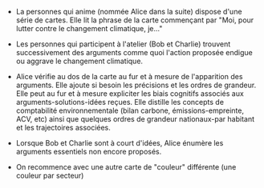 * La personnes qui anime (nommée Alice dans la suite) dispose d'une série de cartes. Elle lit la phrase de la carte commençant par "Moi, pour lutter contre le changement climatique, je..."

* Les personnes qui participent à l'atelier (Bob et Charlie) trouvent successivement des arguments comme quoi l'action proposée endigue ou aggrave le changement climatique. 

* Alice vérifie au dos de la carte au fur et à mesure de l'apparition des arguments. Elle ajoute si besoin les précisions et les ordres de grandeur. Elle peut au fur et à mesure expliciter les biais cognitifs associés aux arguments-solutions-idées reçues. Elle distille les concepts de comptabilité environnementale (bilan carbone, émissions-empreinte, ACV, etc) ainsi que quelques ordres de grandeur nationaux-par habitant et les trajectoires associées. 

* Lorsque Bob et Charlie sont à court d'idées, Alice énumère les arguments essentiels non encore proposés. 

* On recommence avec une autre carte de "couleur" différente (une couleur par secteur)
